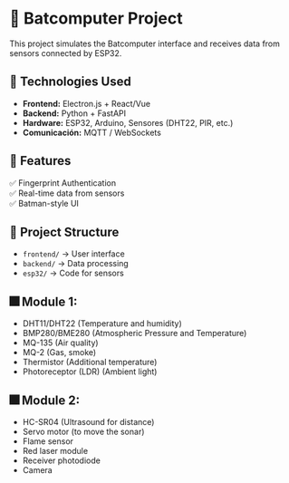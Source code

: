 # 🦇 Batcomputer Project  
This project simulates the Batcomputer interface and receives data from sensors connected by ESP32.   

## 🚀 Technologies Used  
- **Frontend:** Electron.js + React/Vue  
- **Backend:** Python + FastAPI  
- **Hardware:** ESP32, Arduino, Sensores (DHT22, PIR, etc.)  
- **Comunicación:** MQTT / WebSockets  

## 📌 Features  
✅ Fingerprint Authentication  
✅ Real-time data from sensors  
✅ Batman-style UI  

## 📂 Project Structure   
- `frontend/` → User interface
- `backend/` → Data processing  
- `esp32/` → Code for sensors  

## 🎆 Module 1:
- DHT11/DHT22 (Temperature and humidity)  
- BMP280/BME280 (Atmospheric Pressure and Temperature)  
- MQ-135 (Air quality)
- MQ-2 (Gas, smoke)
- Thermistor (Additional temperature)
- Photoreceptor (LDR) (Ambient light)

## 🎆 Module 2:
- HC-SR04 (Ultrasound for distance) 
- Servo motor (to move the sonar)
- Flame sensor
- Red laser module
- Receiver photodiode
- Camera
